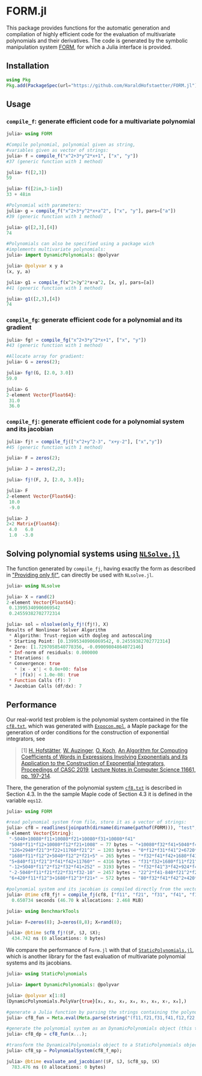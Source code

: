 # FORM.jl

This package provides functions for the automatic generation and compilation
of highly efficient code for the evaluation of multivariate polynomials
and their derivatives.
The code is generated by the symbolic manipulation system
[FORM](https://github.com/vermaseren/form),
for which a Julia interface is provided.

## Installation
```julia
using Pkg
Pkg.add(PackageSpec(url="https://github.com/HaraldHofstaetter/FORM.jl"))
```

## Usage
### `compile_f`: generate efficient code for a multivariate polynomial

```julia
julia> using FORM

#Compile polynomial, polynomial given as string,
#variables given as vector of strings:
julia> f = compile_f("x^2+3*y^2*x+1", ["x", "y"])
#37 (generic function with 1 method)

julia> f([2,3])
59

julia> f([2im,3-1im])
33 + 48im

#Polynomial with parameters:
julia> g = compile_f("x^2+3*y^2*x+a^2", ["x", "y"], pars=["a"])
#39 (generic function with 1 method)

julia> g([2,3],[4])
74

#Polynomials can also be specified using a package wich
#implements multivariate polynomials:
julia> import DynamicPolynomials: @polyvar

julia> @polyvar x y a
(x, y, a)

julia> g1 = compile_f(x^2+3y^2*x+a^2, [x, y], pars=[a])
#41 (generic function with 1 method)

julia> g1([2,3],[4])
74
```

### `compile_fg`: generate efficient code for a polynomial and its gradient
```julia
julia> fg! = compile_fg("x^2+3*y^2*x+1", ["x", "y"])
#43 (generic function with 1 method)

#Allocate array for gradient:
julia> G = zeros(2);

julia> fg!(G, [2.0, 3.0])
59.0

julia> G
2-element Vector{Float64}:
 31.0
 36.0
```
### `compile_fj`: generate efficient code for a polynomial system and its jacobian
```julia
julia> fj! = compile_fj(["x^2+y^2-3", "x+y-2"], ["x","y"])
#45 (generic function with 1 method)

julia> F = zeros(2);

julia> J = zeros(2,2);

julia> fj!(F, J, [2.0, 3.0]);

julia> F
2-element Vector{Float64}:
 10.0
 -9.0

julia> J
2×2 Matrix{Float64}:
 4.0   6.0
 1.0  -3.0
```

## Solving polynomial systems using [`NLSolve.jl`](https://github.com/JuliaNLSolvers/NLsolve.jl)
The function generated by `compile_fj`, having exactly the form as described in ["Providing only fj!"](https://github.com/JuliaNLSolvers/NLsolve.jl#providing-only-fj),
can directly be used with `NLsolve.jl`.
```julia
julia> using NLsolve

julia> X = rand(2)
2-element Vector{Float64}:
 0.13995340906069542
 0.24559382702772314

julia> sol = nlsolve(only_fj!(fj!), X)
Results of Nonlinear Solver Algorithm
 * Algorithm: Trust-region with dogleg and autoscaling
 * Starting Point: [0.13995340906069542, 0.24559382702772314]
 * Zero: [1.7297058540778356, -0.09009804864072146]
 * Inf-norm of residuals: 0.000000
 * Iterations: 6
 * Convergence: true
   * |x - x'| < 0.0e+00: false
   * |f(x)| < 1.0e-08: true
 * Function Calls (f): 7
 * Jacobian Calls (df/dx): 7


``` 

## Performance 
Our real-world test problem is the polynomial system contained in the 
file [`cf8.txt`](https://github.com/HaraldHofstaetter/FORM.jl/blob/master/test/cf8.txt),
which was 
generated with [`Expocon.mpl`](https://github.com/HaraldHofstaetter/Expocon.mpl), a Maple package for the generation of order conditions for the construction of exponential integrators, see
>[1] [H. Hofstätter](http://www.harald-hofstaetter.at), [W. Auzinger](http://www.asc.tuwien.ac.at/~winfried), [O. Koch](http://othmar-koch.org), [An Algorithm for Computing Coefficients of Words in Expressions Involving Exponentials and its Application to the Construction of Exponential Integrators](https://arxiv.org/pdf/1912.01399), [Proceedings of CASC 2019](http://www.casc.cs.uni-bonn.de/2019/), [Lecture Notes in Computer Science 11661, pp. 197-214](https://doi.org/10.1007/978-3-030-26831-2_14).

There, the generation of the polynomial system [`cf8.txt`](https://github.com/HaraldHofstaetter/FORM.jl/blob/master/test/cf8.txt) is described in Section 4.3.
In the the sample Maple code of Section 4.3 it is defined in the variable `eqs12`.

```julia
julia> using FORM

#read polynomial system from file, store it as a vector of strings:
julia> cf8 = readlines(joinpath(dirname(dirname(pathof(FORM))), "test", "cf8.txt"))
8-element Vector{String}:
 "-5040+10080*f11+10080*f21+10080*f31+10080*f41"
 "5040*f11*f12+10080*f12*f21+1008" ⋯ 77 bytes ⋯ "+10080*f32*f41+5040*f41*f42+840"
 "126+2940*f21^3*f22+11760*f21^2" ⋯ 1203 bytes ⋯ "0*f12*f31*f41^2+6720*f12*f41^3"
 "1680*f11*f12^2+5040*f12^2*f21+5" ⋯ 265 bytes ⋯ "*f32*f41*f42+1680*f41*f42^2-84"
 "5+840*f11*f21^3*f41*f42+11760*" ⋯ 4316 bytes ⋯ "f31*f32+1680*f11*f21^3*f32*f41"
 "-12+5040*f11^2*f12*f32*f41+252" ⋯ 3193 bytes ⋯ "*f32*f41^3*f42+924*f41^3*f42^2"
 "-2-5040*f11*f21*f22*f31*f32-10" ⋯ 2457 bytes ⋯ "22^2*f41-840*f21^2*f22*f31*f32"
 "6+420*f11*f12^3+1680*f12^3*f21+" ⋯ 572 bytes ⋯ "80*f32*f41*f42^2+420*f41*f42^3"

#polynomial system and its jacobian is compiled directly from the vector of strings:
julia> @time cf8_fj! = compile_fj(cf8, ["f11", "f21", "f31", "f41", "f12", "f22", "f32", "f42"]);
  0.650734 seconds (46.70 k allocations: 2.468 MiB)

julia> using BenchmarkTools

julia> F=zeros(8); J=zeros(8,8); X=rand(8);

julia> @btime $cf8_fj!($F, $J, $X);
  434.742 ns (0 allocations: 0 bytes)
```

We compare the performance of `Form.jl` with that of [`StaticPolynomials.jl`](https://github.com/JuliaAlgebra/StaticPolynomials.jl),
which is another library for the fast evaluation of multivariate polynomial systems and its jacobians.

```julia
julia> using StaticPolynomials

julia> import DynamicPolynomials: @polyvar

julia> @polyvar x[1:8]
(DynamicPolynomials.PolyVar{true}[x₁, x₂, x₃, x₄, x₅, x₆, x₇, x₈],)

#generate a Julia function by parsing the strings containing the polynomial system:
julia> cf8_fun = Meta.eval(Meta.parse(string("(f11,f21,f31,f41,f12,f22,f32,f42)->[",join(cf8,","),"]")))

#generate the polynomial system as an DynamicPolynomials object (this takes a very long time!)
julia> cf8_dp = cf8_fun(x...);

#transform the DynamicalPolynomials object to a StaticPolynomials object:
julia> cf8_sp = PolynomialSystem(cf8_f_mp);

julia> @btime evaluate_and_jacobian!($F, $J, $cf8_sp, $X)
  783.476 ns (0 allocations: 0 bytes)
```
